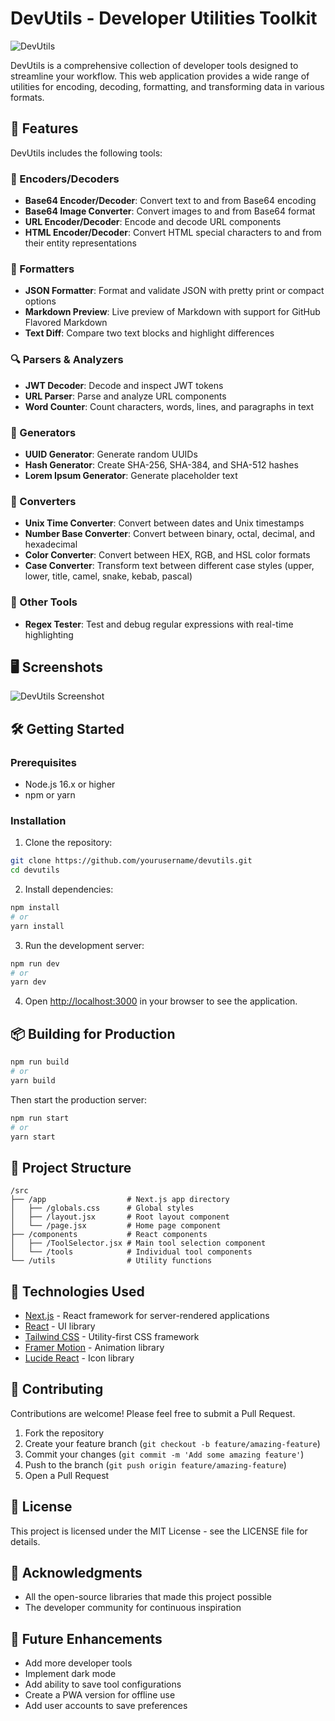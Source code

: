 # DevUtils - Developer Utilities Toolkit

![DevUtils](https://via.placeholder.com/1200x300?text=DevUtils)

DevUtils is a comprehensive collection of developer tools designed to streamline your workflow. This web application provides a wide range of utilities for encoding, decoding, formatting, and transforming data in various formats.

## 🚀 Features

DevUtils includes the following tools:

### 🔄 Encoders/Decoders

- **Base64 Encoder/Decoder**: Convert text to and from Base64 encoding
- **Base64 Image Converter**: Convert images to and from Base64 format
- **URL Encoder/Decoder**: Encode and decode URL components
- **HTML Encoder/Decoder**: Convert HTML special characters to and from their entity representations

### 📝 Formatters

- **JSON Formatter**: Format and validate JSON with pretty print or compact options
- **Markdown Preview**: Live preview of Markdown with support for GitHub Flavored Markdown
- **Text Diff**: Compare two text blocks and highlight differences

### 🔍 Parsers & Analyzers

- **JWT Decoder**: Decode and inspect JWT tokens
- **URL Parser**: Parse and analyze URL components
- **Word Counter**: Count characters, words, lines, and paragraphs in text

### 🎲 Generators

- **UUID Generator**: Generate random UUIDs
- **Hash Generator**: Create SHA-256, SHA-384, and SHA-512 hashes
- **Lorem Ipsum Generator**: Generate placeholder text

### 🔄 Converters

- **Unix Time Converter**: Convert between dates and Unix timestamps
- **Number Base Converter**: Convert between binary, octal, decimal, and hexadecimal
- **Color Converter**: Convert between HEX, RGB, and HSL color formats
- **Case Converter**: Transform text between different case styles (upper, lower, title, camel, snake, kebab, pascal)

### 🧰 Other Tools

- **Regex Tester**: Test and debug regular expressions with real-time highlighting

## 🖥️ Screenshots

![DevUtils Screenshot](https://via.placeholder.com/800x450?text=DevUtils+Screenshot)

## 🛠️ Getting Started

### Prerequisites

- Node.js 16.x or higher
- npm or yarn

### Installation

1. Clone the repository:

```bash
git clone https://github.com/yourusername/devutils.git
cd devutils
```

2. Install dependencies:

```bash
npm install
# or
yarn install
```

3. Run the development server:

```bash
npm run dev
# or
yarn dev
```

4. Open [http://localhost:3000](http://localhost:3000) in your browser to see the application.

## 📦 Building for Production

```bash
npm run build
# or
yarn build
```

Then start the production server:

```bash
npm run start
# or
yarn start
```

## 🧩 Project Structure

```
/src
├── /app                  # Next.js app directory
│   ├── /globals.css      # Global styles
│   ├── /layout.jsx       # Root layout component
│   └── /page.jsx         # Home page component
├── /components           # React components
│   ├── /ToolSelector.jsx # Main tool selection component
│   └── /tools            # Individual tool components
└── /utils                # Utility functions
```

## 🔧 Technologies Used

- [Next.js](https://nextjs.org/) - React framework for server-rendered applications
- [React](https://reactjs.org/) - UI library
- [Tailwind CSS](https://tailwindcss.com/) - Utility-first CSS framework
- [Framer Motion](https://www.framer.com/motion/) - Animation library
- [Lucide React](https://lucide.dev/) - Icon library

## 🤝 Contributing

Contributions are welcome! Please feel free to submit a Pull Request.

1. Fork the repository
2. Create your feature branch (`git checkout -b feature/amazing-feature`)
3. Commit your changes (`git commit -m 'Add some amazing feature'`)
4. Push to the branch (`git push origin feature/amazing-feature`)
5. Open a Pull Request

## 📄 License

This project is licensed under the MIT License - see the LICENSE file for details.

## 🙏 Acknowledgments

- All the open-source libraries that made this project possible
- The developer community for continuous inspiration

## 🔮 Future Enhancements

- Add more developer tools
- Implement dark mode
- Add ability to save tool configurations
- Create a PWA version for offline use
- Add user accounts to save preferences

